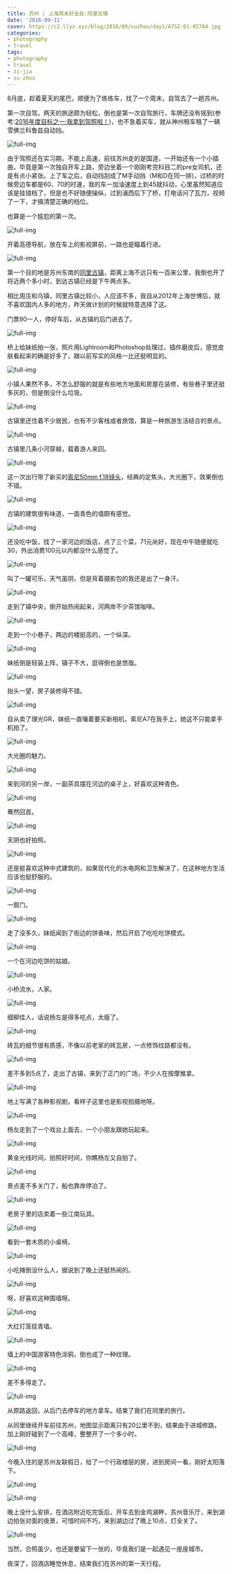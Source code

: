 ```yaml
---
title: 苏州 | 上海周末好去处:同里古镇
date: '2016-09-11'
cover: https://c2.llyz.xyz/blog/2016/09/suzhou/day1/A7S2-D1-05784.jpg
categories:
- photography
- travel
tags:
- photography
- travel
- zi-jia
- su-zhou
---
```


8月底，趁着夏天的尾巴，顺便为了练练车，找了一个周末，自驾去了一趟苏州。

第一次自驾，两天的旅途颇为轻松，倒也是第一次自驾旅行，车牌还没有摇到(参考:[2016年度目标之一:我拿到驾照啦！](https://luolei.org/i-got-the-driver-license/))，也不急着买车，就从神州租车租了一辆雪佛兰科鲁兹自动挡。

![full-img](https://c2.llyz.xyz/blog/2016/09/suzhou/day1/A7S2-D1-05532.jpg)

由于驾照还在实习期，不能上高速，前往苏州走的是国道，一开始还有一个小插曲，毕竟是第一次独自开车上路，旁边坐着一个刚刚考完科目二的pre女司机，还是有点小紧张。上了车之后，自动挡刮成了M手动挡（M和D在同一排)，过桥的时候旁边车都是60、70的时速，我的车一加油速度上到45就抖动，心里虽然知道应该是挂错档了，但是也不好随便操纵，过到浦西后下了桥，打电话问了瓦力，视频了一下，才搞清楚正确的档位。

也算是一个尴尬的第一次。

![full-img](https://c2.llyz.xyz/blog/2016/09/suzhou/day1/A7S2-D1-05537.jpg)

开着高德导航，放在车上的影视屏前，一路也是瞄着行进。

![full-img](https://c2.llyz.xyz/blog/2016/09/suzhou/day1/A7S2-D1-05636.jpg)

第一个目的地是苏州东南的[同里古镇](https://www.mafengwo.cn/travel-scenic-spot/mafengwo/10435.html)，距离上海不远只有一百来公里，我倒也开了将近两个多小时，到达古镇已经是下午两点多。

相比周庄和乌镇，同里古镇比较小，人应该不多，我自从2012年上海世博后，就不喜欢国内人多的地方，昨天做计划的时候就特意选择了这。

门票90一人，停好车后，从古镇的后门进去了。

![full-img](https://c2.llyz.xyz/blog/2016/09/suzhou/day1/A7S2-D1-05550.jpg)

桥上给妹纸拍一张，照片用Lightroom和Photoshop处理过，插件磨皮后，感觉皮肤看起来的确是好多了，跟以前写实的风格一比还挺明显的。

![full-img](https://c2.llyz.xyz/blog/2016/09/suzhou/day1/A7S2-D1-05565.jpg)

小镇人果然不多，不怎么舒服的就是有些地方地面和房屋在装修，有些巷子里还挺多灰的，但是倒没什么垃圾。

![full-img](https://c2.llyz.xyz/blog/2016/09/suzhou/day1/A7S2-D1-05577.jpg)

古镇里还住着不少居民，也有不少客栈或者旅馆，算是一种旅游生活结合的景点。

![full-img](https://c2.llyz.xyz/blog/2016/09/suzhou/day1/A7S2-D1-05594.jpg)

古镇里几条小河穿越，载着游人来回。

![full-img](https://c2.llyz.xyz/blog/2016/09/suzhou/day1/A7S2-D1-05623.jpg)

这一次出行带了新买的[索尼50mm f.18镜头](https://item.jd.com/10248760917.html)，经典的定焦头，大光圈下，效果倒也不错。

![full-img](https://c2.llyz.xyz/blog/2016/09/suzhou/day1/A7S2-D1-05644.jpg)

古镇的建筑很有味道，一面青色的墙颇有感觉。

![full-img](https://c2.llyz.xyz/blog/2016/09/suzhou/day1/A7S2-D1-05668.jpg)

还没吃中饭，找了一家河边的饭店，点了三个菜，71元尚好，现在中午随便就吃30，外出消费100元以内都没什么感觉了。

![full-img](https://c2.llyz.xyz/blog/2016/09/suzhou/day1/A7S2-D1-05659.jpg)

叫了一罐可乐，天气虽阴，但是背着摄影包的我还是出了一身汗。

![full-img](https://c2.llyz.xyz/blog/2016/09/suzhou/day1/A7S2-D1-05697.jpg)

走到了镇中央，倒开始热闹起来，河两岸不少茶馆咖啡。

![full-img](https://c2.llyz.xyz/blog/2016/09/suzhou/day1/A7S2-D1-05709.jpg)

走到一个小巷子，两边的楼挺高的，一个纵深。

![full-img](https://c2.llyz.xyz/blog/2016/09/suzhou/day1/A7S2-D1-05722.jpg)

妹纸倒是轻装上阵，镇子不大，逛得倒也是悠哉。

![full-img](https://c2.llyz.xyz/blog/2016/09/suzhou/day1/A7S2-D1-05731.jpg)

抬头一望，房子装修得不错。

![full-img](https://c2.llyz.xyz/blog/2016/09/suzhou/day1/A7S2-D1-05726.jpg)

自从卖了理光GR，妹纸一直嚷着要买新相机，索尼A7在我手上，她这不只能拿手机拍了。

![full-img](https://c2.llyz.xyz/blog/2016/09/suzhou/day1/A7S2-D1-05736.jpg)

大光圈的魅力。

![full-img](https://c2.llyz.xyz/blog/2016/09/suzhou/day1/A7S2-D1-05750.jpg)

来到河的另一岸，一副茶具摆在河边的桌子上，好喜欢这种青色。

![full-img](https://c2.llyz.xyz/blog/2016/09/suzhou/day1/A7S2-D1-05756.jpg)

蓦然回首。

![full-img](https://c2.llyz.xyz/blog/2016/09/suzhou/day1/A7S2-D1-05760.jpg)

天阴也好拍照。

![full-img](https://c2.llyz.xyz/blog/2016/09/suzhou/day1/A7S2-D1-05762.jpg)

还是挺喜欢这种中式建筑的，如果现代化的水电网和卫生解决了，在这种地方生活应该也挺舒服的。

![full-img](https://c2.llyz.xyz/blog/2016/09/suzhou/day1/A7S2-D1-05771.jpg)

一扇门。

![full-img](https://c2.llyz.xyz/blog/2016/09/suzhou/day1/A7S2-D1-05782.jpg)

走了没多久，妹纸闻到了街边的饼香味，然后开启了吃吃吃饼模式。

![full-img](https://c2.llyz.xyz/blog/2016/09/suzhou/day1/A7S2-D1-05797.jpg)

一个在河边吃饼的姑娘。

![full-img](https://c2.llyz.xyz/blog/2016/09/suzhou/day1/A7S2-D1-05784.jpg)

小桥流水，人家。

![full-img](https://c2.llyz.xyz/blog/2016/09/suzhou/day1/A7S2-D1-05833.jpg)

细柳佳人，话说杨左是得多吃点，太瘦了。

![full-img](https://c2.llyz.xyz/blog/2016/09/suzhou/day1/A7S2-D1-05843.jpg)

砖瓦的细节很有质感，不像以前老家的砖瓦房，一点修饰纹路都没有。

![full-img](https://c2.llyz.xyz/blog/2016/09/suzhou/day1/A7S2-D1-05863.jpg)

差不多到5点了，走出了古镇，来到了正门的广场，不少人在按摩推拿。

![full-img](https://c2.llyz.xyz/blog/2016/09/suzhou/day1/A7S2-D1-05861.jpg)

地上写满了各种影视剧，看样子这里也是影视拍摄地呀。

![full-img](https://c2.llyz.xyz/blog/2016/09/suzhou/day1/A7S2-D1-05869.jpg)

杨左走到了一个戏台上面去，一个小朋友跟她玩起来。

![full-img](https://c2.llyz.xyz/blog/2016/09/suzhou/day1/A7S2-D1-05879.jpg)

黄金光线时间，拍照好时间，你瞧杨左又自拍了。

![full-img](https://c2.llyz.xyz/blog/2016/09/suzhou/day1/A7S2-D1-05883.jpg)

景点差不多关门了，船也靠岸停泊了。

![full-img](https://c2.llyz.xyz/blog/2016/09/suzhou/day1/A7S2-D1-05893.jpg)

老房子里的店卖着一些江南玩具。

![full-img](https://c2.llyz.xyz/blog/2016/09/suzhou/day1/A7S2-D1-05901.jpg)

看到一套木质的小桌椅。

![full-img](https://c2.llyz.xyz/blog/2016/09/suzhou/day1/A7S2-D1-05908.jpg)

小吃摊倒没什么人，据说到了晚上还挺热闹的。

![full-img](https://c2.llyz.xyz/blog/2016/09/suzhou/day1/A7S2-D1-05914.jpg)

呀，好喜欢这种围墙呀。

![full-img](https://c2.llyz.xyz/blog/2016/09/suzhou/day1/A7S2-D1-05953.jpg)

大红灯笼挂青墙。

![full-img](https://c2.llyz.xyz/blog/2016/09/suzhou/day1/A7S2-D1-05958.jpg)

墙上的中国游客特色涂鸦，倒也成了一种纹理。

![full-img](https://c2.llyz.xyz/blog/2016/09/suzhou/day1/A7S2-D1-05971.jpg)

差不多得走了。

![full-img](https://c2.llyz.xyz/blog/2016/09/suzhou/day1/A7S2-D1-05982.jpg)

从原路返回，从后门去停车的地方拿车。结束了我们在同里的旅行。

从同里继续开车前往苏州，地图显示距离只有20公里不到，结果由于进城修路，加上刚好碰到了一个高峰，整整开了一个多小时。

![full-img](https://c2.llyz.xyz/blog/2016/09/suzhou/day1/A7S2-D1-06007.jpg)

今晚入住的是苏州友联假日，给了一个行政楼层的房，进到房间一看，刚好太阳落下。

![full-img](https://c2.llyz.xyz/blog/2016/09/suzhou/day1/A7S2-D1-06019.jpg)

![full-img](https://c2.llyz.xyz/blog/2016/09/suzhou/day1/A7S2-D1-06075.jpg)

晚上没什么安排，在酒店附近吃完饭后，开车去到金鸡湖畔，苏州音乐厅，来到湖边拍张对面的夜景，可惜时间不巧，来到湖边过了晚上10点，灯全关了。

![full-img](https://c2.llyz.xyz/blog/2016/09/suzhou/day1/A7S2-D1-06047.jpg)

当然，合照虽少，也还是要留下一张的，毕竟我们是一起遇见一座座城市。

夜深了，回酒店睡觉休息，结束我们在苏州的第一天行程。
